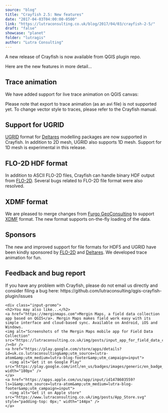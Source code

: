 ```yaml
---
source: "blog"
title: "Crayfish 2.5: New features"
date: "2017-04-03T04:00:00-0500"
link: "https://lutraconsulting.co.uk/blog/2017/04/03/crayfish-2-5/"
draft: "false"
showcase: "planet"
folder: "lutragis"
author: "Lutra Consulting"
---
```


<p>A new release of Crayfish is now available from QGIS plugin repo.</p>

<p>Here are the new features in more detail…</p>

<!-- more -->

<h2 id="trace-animation">Trace animation</h2>
<p>We have added support for live trace animation on QGIS canvas:</p>

<center>
  
</center>

<p>Please note that export to trace animation (as an avi file) is not supported yet. To change vector style to traces, please refer to the Crayfish manual.</p>

<h2 id="support-for-ugrid">Support for UGRID</h2>

<p><a href="https://github.com/ugrid-conventions/ugrid-conventions">UGRID</a> format for <a href="https://www.deltares.nl/en/">Deltares</a> modelling packages are now supported in Crayfish. In addition to 2D mesh, UGRID also supports 1D mesh. Support for 1D mesh is experimental in this release.</p>

<h2 id="flo-2d-hdf-format">FLO-2D HDF format</h2>
<p>In addition to ASCII FLO-2D files, Crayfish can handle binary HDF output from <a href="https://www.flo-2d.com/">FLO-2D</a>. Several bugs related to FLO-2D file format were also resolved.</p>

<h2 id="xdmf-format">XDMF format</h2>
<p>We are pleased to merge changes from <a href="https://www.fugro.com/">Furgo GeoConsulting</a> to support <a href="http://www.xdmf.org/index.php/Main_Page">XDMF</a> format. The new format supports on-the-fly loading of the data.</p>

<h2 id="sponsors">Sponsors</h2>
<p>The new and improved support for file formats for HDF5 and UGRID have been kindly sponsored by <a href="https://www.flo-2d.com/">FLO-2D</a> and <a href="https://www.deltares.nl/en/">Deltares</a>. We developed trace animation for fun.</p>

<h2 id="feedback-and-bug-report">Feedback and bug report</h2>
<p>If you have any problem with Crayfish, please do not email us directly and consider filing a bug here: https://github.com/lutraconsulting/qgis-crayfish-plugin/issues</p>

    <div class="input-promo">
    <h2>You may also like...</h2>
    <a href="https://merginmaps.com">Mergin Maps, a field data collection app based on QGIS</a>. Mergin Maps makes field work easy with its simple interface and cloud-based sync. Available on Android, iOS and Windows.
    <img alt="Screenshots of the Mergin Maps mobile app for Field Data Collection" src="https://lutraconsulting.co.uk/img/posts/input_app_for_field_data_collection.jpg" /><br />
    <a href="https://play.google.com/store/apps/details?id=uk.co.lutraconsulting&amp;utm_source=lutra-atom&amp;utm_medium=lutra-blog-footer&amp;utm_campaign=input">
      <img alt="Get it on Google Play" src="https://play.google.com/intl/en_us/badges/images/generic/en_badge_web_generic.png" width="180px" />
    </a>
    <a href="https://apps.apple.com/us/app/input/id1478603559?ls=1&amp;utm_source=lutra-atom&amp;utm_medium=lutra-blog-footer&amp;utm_campaign=input">
      <img alt="Get it on Apple store" src="https://www.lutraconsulting.co.uk/img/posts/App_Store.svg" style="padding-top: 0px;" width="144px" />
    </a>
  </div>
